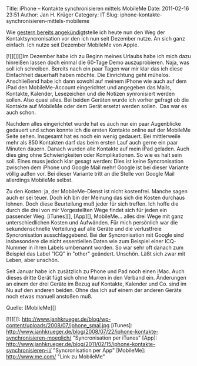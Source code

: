 Title: iPhone – Kontakte synchronisieren mittels MobileMe
Date: 2011-02-16 23:51
Author: Jan H. Krüger
Category: IT
Slug: iphone-kontakte-synchronisieren-mittels-mobileme

Wie [gestern bereits angekündigt][]stelle ich heute nun den Weg der
Kontaktsyncronisation vor den ich nun seit Dezember nutze. An sich ganz
einfach. Ich nutze seit Dezember MobileMe von Apple.  
  
[![][]][]Im Dezember habe ich zu Beginn meines Urlaubs habe ich mich
dazu hinreißen lassen doch einmal die 60-Tage Demo auszuprobieren. Naja,
was soll ich schreiben. Bereits nach ein paar Tagen war mir klar das ich
diese Einfachheit dauerhaft haben möchte. Die Einrichtung geht mühelos.
Anschließend habe ich dann sowohl auf meinem iPhone wie auch auf dem
iPad den MobileMe-Account eingerichtet und angegeben das Mails,
Kontakte, Kalender, Lesezeichen und die Notizen synronisiert werden
sollen. Also quasi alles. Bei beiden Geräten wurde ich vorher gefragt ob
die Kontakte auf MobileMe oder dem Gerät ersetzt werden sollen.  Das war
es auch schon.  
  
<a name="more"></a>  
  
Nachdem alles eingerichtet wurde hat es auch nur ein paar Augenblicke
gedauert und schon konnte ich die ersten Kontakte online auf der
MobileMe Seite sehen. Insgesamt hat es noch ein wenig gedauert. Bei
mittlerweile mehr als 850 Kontakten darf das beim ersten Lauf auch gerne
ein paar Minuten dauern. Danach wurden alle Kontakte auf mein iPad
geladen. Auch dies ging ohne Schwierigkeiten oder Komplikationen. So wie
es halt sein soll. Eines muss jedoch klar gesagt werden: Dies ist keine
Syncronisation zwischen dem iPhone und Google Mail mehr! Google ist bei
dieser Variante völlig außen vor. Bei dieser Variante tritt an die
Stelle von Google Mail allerdings MobileMe selbst.  
  
Zu den Kosten: ja, der MobileMe-Dienst ist nicht kostenfrei. Manche
sagen auch er sei teuer. Doch ich bin der Meinung das sich die Kosten
durchaus lohnen. Doch diese Beurteilung muß jeder für sich treffen. Ich
hoffe die durch die drei von mir Vorgestellten Wege findet sich für
jeden ein passender Weg. [iTunes][], [App][], MobileMe... alles drei
Wege mit ganz unterschiedlichen Kosten und Aufwänden. Für mich
persönlich war die sekundenschnelle Verteilung auf alle Geräte und die
verlustfreie Syncronisation ausschlaggebend. Bei der Syncronisation mit
Google sind insbesondere die nicht essentiellen Daten wie zum Beispiel
einer ICQ-Nummer in ihren Labels umbenannt worden. So war sehr oft
danach zum Beispiel das Label "ICQ" in "other" geändert. Unschön. Läßt
sich zwar mit Leben, aber unschön.  
  
Seit Januar habe ich zusätzlich zu Phone und Pad noch einen iMac. Auch
dieses dritte Gerät fügt sich ohne Murren in den Verband ein. Änderungen
an einem der drei Geräte im Bezug auf Kontakte, Kalender und Co. sind im
Nu auf den anderen beiden. Ohne das ich auf einem der anderen Geräte
noch etwas manuell anstoßen muß.  
  
Quelle: [MobileMe][]

  [gestern bereits angekündigt]: http://www.janhkrueger.de/blog/2011/02/15/iphone-kontakte-synchronisieren-ii/
  [iPhonebild]: http://www.janhkrueger.de/blog/wp-content/uploads/2008/07/iphone_smal.jpg
    "iphone_small"
  [![][]]: http://www.janhkrueger.de/blog/wp-content/uploads/2008/07/iphone_smal.jpg
  [iTunes]: http://www.janhkrueger.de/blog/2008/07/22/iphone-kontakte-synchronisieren-moeglich/
    "Syncronisation per iTunes"
  [App]: http://www.janhkrueger.de/blog/2011/02/15/iphone-kontakte-synchronisieren-ii/
    "Syncronisation per App"
  [MobileMe]: http://www.me.com/ "Link zu MobileMe"
